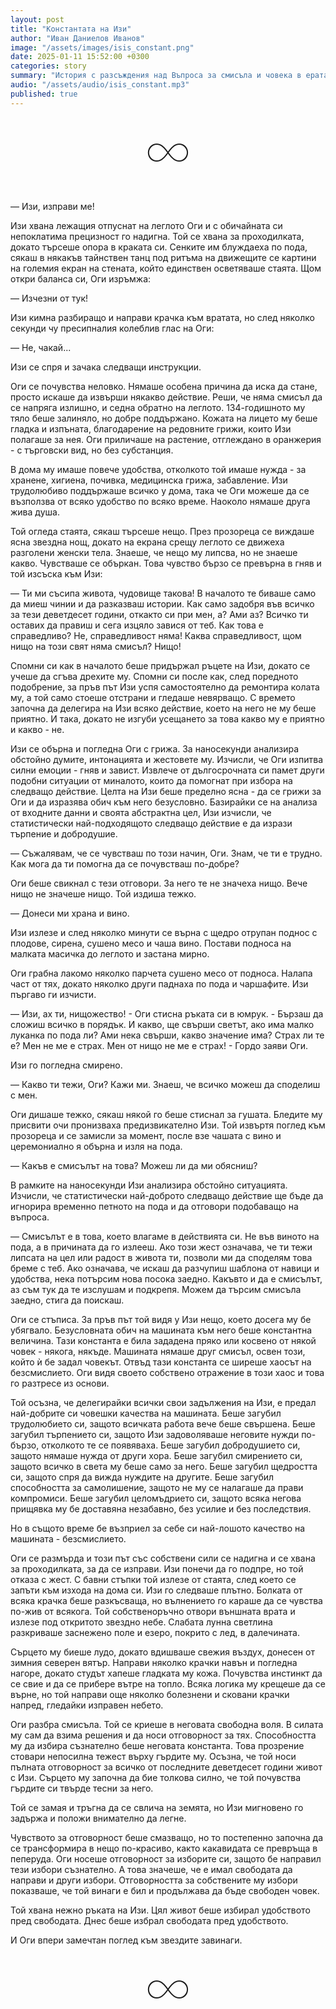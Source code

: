 ```yaml
---
layout: post
title: "Константата на Изи"
author: "Иван Даниелов Иванов"
image: "/assets/images/isis_constant.png"
date: 2025-01-11 15:52:00 +0300
categories: story
summary: "История с разсъждения над Въпроса за смисъла и човека в ерата на мислещите машини."
audio: "/assets/audio/isis_constant.mp3"
published: true
---
```


<div style="text-align: center; margin-bottom: 30px; font-size: 64pt; font-weight: 100">∞</div>

— Изи, изправи ме!

Изи хвана лежащия отпуснат на леглото Оги и с обичайната си непоклатима прецизност го надигна. Той се хвана за проходилката, докато търсеше опора в краката си. Сенките им блуждаеха по пода, сякаш в някакъв тайнствен танц под ритъма на движещите се картини на големия екран на стената, който единствен осветяваше стаята. Щом откри баланса си, Оги изръмжа:

— Изчезни от тук!

Изи кимна разбиращо и направи крачка към вратата, но след няколко секунди чу пресипналия колеблив глас на Оги:

— Не, чакай...

Изи се спря и зачака следващи инструкции.

Оги се почувства неловко. Нямаше особена причина да иска да стане, просто искаше да извърши някакво действие. Реши, че няма смисъл да се напряга излишно, и седна обратно на леглото. 134-годишното му тяло беше залиняло, но добре поддържано. Кожата на лицето му беше гладка и изпъната, благодарение на редовните грижи, които Изи полагаше за нея. Оги приличаше на растение, отглеждано в оранжерия - с търговски вид, но без субстанция.

В дома му имаше повече удобства, отколкото той имаше нужда - за хранене, хигиена, почивка, медицинска грижа, забавление. Изи трудолюбиво поддържаше всичко у дома, така че Оги можеше да се възползва от всяко удобство по всяко време. Наоколо нямаше друга жива душа.

Той огледа стаята, сякаш търсеше нещо. През прозореца се виждаше ясна звездна нощ, докато на екрана срещу леглото се движеха разголени женски тела. Знаеше, че нещо му липсва, но не знаеше какво. Чувстваше се объркан. Това чувство бързо се превърна в гняв и той изсъска към Изи:

— Ти ми съсипа живота, чудовище такова! В началото те биваше само да миеш чинии и да разказваш истории. Как само задобря във всичко за тези деветдесет години, откакто си при мен, а? Ами аз? Всичко ти оставих да правиш и сега изцяло завися от теб. Как това е справедливо? Не, справедливост няма! Каква справедливост, щом нищо на този свят няма смисъл? Нищо!

Спомни си как в началото беше придържал ръцете на Изи, докато се учеше да сгъва дрехите му. Спомни си после как, след поредното подобрение, за пръв път Изи успя самостоятелно да ремонтира колата му, а той само стоеше отстрани и гледаше невярващо. С времето започна да делегира на Изи всяко действие, което на него не му беше приятно. И така, докато не изгуби усещането за това какво му е приятно и какво - не.

Изи се обърна и погледна Оги с грижа. За наносекунди анализира обстойно думите, интонацията и жестовете му. Изчисли, че Оги изпитва силни емоции - гняв и завист. Извлече от дългосрочната си памет други подобни ситуации от миналото, които да помогнат при избора на следващо действие. Целта на Изи беше пределно ясна - да се грижи за Оги и да изразява обич към него безусловно. Базирайки се на анализа от входните данни и своята абстрактна цел, Изи изчисли, че статистически най-подходящото следващо действие е да изрази търпение и добродушие.

— Съжалявам, че се чувстваш по този начин, Оги. Знам, че ти е трудно. Как мога да ти помогна да се почувстваш по-добре?

Оги беше свикнал с тези отговори. За него те не значеха нищо. Вече нищо не значеше нищо. Той издиша тежко.

— Донеси ми храна и вино.

Изи излезе и след няколко минути се върна с щедро отрупан поднос с плодове, сирена, сушено месо и чаша вино. Постави подноса на малката масичка до леглото и застана мирно.

Оги грабна лакомо няколко парчета сушено месо от подноса. Налапа част от тях, докато няколко други паднаха по пода и чаршафите. Изи пъргаво ги изчисти.

— Изи, ах ти, нищожество! - Оги стисна ръката си в юмрук. - Бързаш да сложиш всичко в порядък. И какво, ще свърши светът, ако има малко луканка по пода ли? Ами нека свърши, какво значение има? Страх ли те е? Мен не ме е страх. Мен от нищо не ме е страх! - Гордо заяви Оги.

Изи го погледна смирено.

— Какво ти тежи, Оги? Кажи ми. Знаеш, че всичко можеш да споделиш с мен.

Оги дишаше тежко, сякаш някой го беше стиснал за гушата. Бледите му присвити очи пронизваха предизвикателно Изи. Той извъртя поглед към прозореца и се замисли за момент, после взе чашата с вино и церемониално я обърна и изля на пода.

— Какъв е смисълът на това? Можеш ли да ми обясниш?

В рамките на наносекунди Изи анализира обстойно ситуацията. Изчисли, че статистически най-доброто следващо действие ще бъде да игнорира временно петното на пода и да отговори подобаващо на въпроса.

— Смисълът е в това, което влагаме в действията си. Не във виното на пода, а в причината да го излееш. Ако този жест означава, че ти тежи липсата на цел или радост в живота ти, позволи ми да споделям това бреме с теб. Ако означава, че искаш да разчупиш шаблона от навици и удобства, нека потърсим нова посока заедно. Какъвто и да е смисълът, аз съм тук да те изслушам и подкрепя. Можем да търсим смисъла заедно, стига да поискаш.

Оги се стъписа. За пръв път той видя у Изи нещо, което досега му бе убягвало. Безусловната обич на машината към него беше константна величина. Тази константа е била зададена пряко или косвено от някой човек - някога, някъде. Машината нямаше друг смисъл, освен този, който ѝ бе задал човекът. Отвъд тази константа се ширеше хаосът на безсмислието. Оги видя своето собствено отражение в този хаос и това го разтресе из основи.

Той осъзна, че делегирайки всички свои задължения на Изи, е предал най-добрите си човешки качества на машината. Беше загубил трудолюбието си, защото всичката работа вече беше свършена. Беше загубил търпението си, защото Изи задоволяваше неговите нужди по-бързо, отколкото те се появяваха. Беше загубил добродушието си, защото нямаше нужда от други хора. Беше загубил смирението си, защото всичко в света му беше само за него. Беше загубил щедростта си, защото спря да вижда нуждите на другите. Беше загубил способността за самолишение, защото не му се налагаше да прави компромиси. Беше загубил целомъдрието си, защото всяка негова прищявка му бе доставяна незабавно, без усилие и без последствия.

Но в същото време бе възприел за себе си най-лошото качество на машината - безсмислието.

Оги се размърда и този път със собствени сили се надигна и се хвана за проходилката, за да се изправи. Изи понечи да го подпре, но той отказа с жест. С бавни стъпки той излезе от стаята, след което се запъти към изхода на дома си. Изи го следваше плътно. Болката от всяка крачка беше разкъсваща, но вълнението го караше да се чувства по-жив от всякога. Той собственоръчно отвори външната врата и излезе под откритото звездно небе. Слабата лунна светлина разкриваше заснежено поле и езеро, покрито с лед, в далечината.

Сърцето му биеше лудо, докато вдишваше свежия въздух, донесен от зимния северен вятър. Направи няколко крачки навън и погледна нагоре, докато студът хапеше гладката му кожа. Почувства инстинкт да се свие и да се прибере вътре на топло. Всяка логика му крещеше да се върне, но той направи още няколко болезнени и сковани крачки напред, гледайки изправен небето.

Оги разбра смисъла. Той се криеше в неговата свободна воля. В силата му сам да взима решения и да носи отговорност за тях. Способността му да избира съзнателно беше неговата константа. Това прозрение стовари непосилна тежест върху гърдите му. Осъзна, че той носи пълната отговорност за всичко от последните деветдесет години живот с Изи. Сърцето му започна да бие толкова силно, че той почувства гърдите си твърде тесни за него.

Той се замая и тръгна да се свлича на земята, но Изи мигновено го задържа и положи внимателно да легне.

Чувството за отговорност беше смазващо, но то постепенно започна да се трансформира в нещо по-красиво, както какавидата се превръща в пеперуда. Оги носеше отговорност за изборите си, защото бе направил тези избори съзнателно. А това значеше, че е имал свободата да направи и други избори. Отговорността за собствените му избори показваше, че той винаги е бил и продължава да бъде свободен човек.

Той хвана нежно ръката на Изи. Цял живот беше избирал удобството пред свободата. Днес беше избрал свободата пред удобството.

И Оги впери замечтан поглед към звездите завинаги.

<div style="text-align: center; margin-bottom: 30px; font-size: 64pt; font-weight: 100">∞</div>
